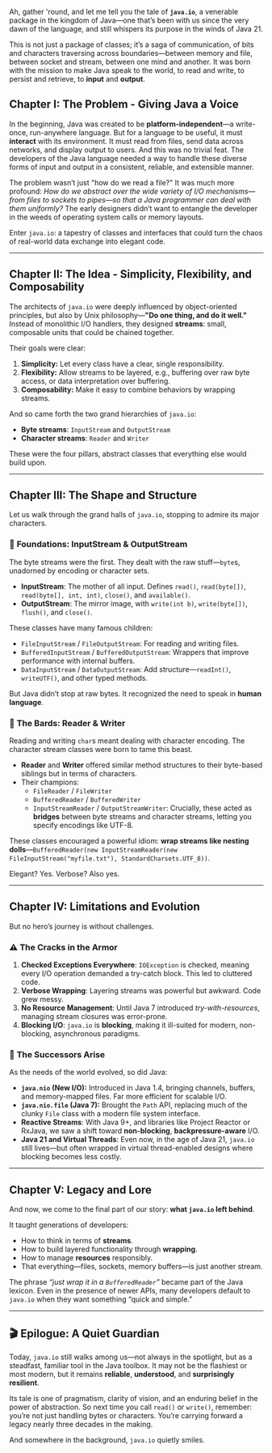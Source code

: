 Ah, gather 'round, and let me tell you the tale of **`java.io`**, a venerable package in the kingdom of Java—one that’s been with us since the very dawn of the language, and still whispers its purpose in the winds of Java 21.

This is not just a package of classes; it’s a saga of communication, of bits and characters traversing across boundaries—between memory and file, between socket and stream, between one mind and another. It was born with the mission to make Java speak to the world, to read and write, to persist and retrieve, to **input** and **output**.

## **Chapter I: The Problem - Giving Java a Voice**

In the beginning, Java was created to be **platform-independent**—a write-once, run-anywhere language. But for a language to be useful, it must **interact** with its environment. It must read from files, send data across networks, and display output to users. And this was no trivial feat. The developers of the Java language needed a way to handle these diverse forms of input and output in a consistent, reliable, and extensible manner.

The problem wasn’t just "how do we read a file?" It was much more profound: *How do we abstract over the wide variety of I/O mechanisms—from files to sockets to pipes—so that a Java programmer can deal with them uniformly?* The early designers didn’t want to entangle the developer in the weeds of operating system calls or memory layouts.

Enter `java.io`: a tapestry of classes and interfaces that could turn the chaos of real-world data exchange into elegant code.

---

## **Chapter II: The Idea - Simplicity, Flexibility, and Composability**

The architects of `java.io` were deeply influenced by object-oriented principles, but also by Unix philosophy—**"Do one thing, and do it well."** Instead of monolithic I/O handlers, they designed **streams**: small, composable units that could be chained together.

Their goals were clear:

1. **Simplicity:** Let every class have a clear, single responsibility.
2. **Flexibility:** Allow streams to be layered, e.g., buffering over raw byte access, or data interpretation over buffering.
3. **Composability:** Make it easy to combine behaviors by wrapping streams.

And so came forth the two grand hierarchies of `java.io`:
- **Byte streams**: `InputStream` and `OutputStream`
- **Character streams**: `Reader` and `Writer`

These were the four pillars, abstract classes that everything else would build upon.

---

## **Chapter III: The Shape and Structure**

Let us walk through the grand halls of `java.io`, stopping to admire its major characters.

### 🧱 **Foundations: InputStream & OutputStream**

The byte streams were the first. They dealt with the raw stuff—`byte`s, unadorned by encoding or character sets.

- **InputStream**: The mother of all input. Defines `read()`, `read(byte[])`, `read(byte[], int, int)`, `close()`, and `available()`.
- **OutputStream**: The mirror image, with `write(int b)`, `write(byte[])`, `flush()`, and `close()`.

These classes have many famous children:
- `FileInputStream` / `FileOutputStream`: For reading and writing files.
- `BufferedInputStream` / `BufferedOutputStream`: Wrappers that improve performance with internal buffers.
- `DataInputStream` / `DataOutputStream`: Add structure—`readInt()`, `writeUTF()`, and other typed methods.

But Java didn’t stop at raw bytes. It recognized the need to speak in **human language**.

### 📜 **The Bards: Reader & Writer**

Reading and writing `char`s meant dealing with character encoding. The character stream classes were born to tame this beast.

- **Reader** and **Writer** offered similar method structures to their byte-based siblings but in terms of characters.
- Their champions:
    - `FileReader` / `FileWriter`
    - `BufferedReader` / `BufferedWriter`
    - `InputStreamReader` / `OutputStreamWriter`: Crucially, these acted as **bridges** between byte streams and character streams, letting you specify encodings like UTF-8.

These classes encouraged a powerful idiom: **wrap streams like nesting dolls**—`BufferedReader(new InputStreamReader(new FileInputStream("myfile.txt"), StandardCharsets.UTF_8))`.

Elegant? Yes. Verbose? Also yes.

---

## **Chapter IV: Limitations and Evolution**

But no hero’s journey is without challenges.

### ⚠️ **The Cracks in the Armor**

1. **Checked Exceptions Everywhere**: `IOException` is checked, meaning every I/O operation demanded a try-catch block. This led to cluttered code.
2. **Verbose Wrapping**: Layering streams was powerful but awkward. Code grew messy.
3. **No Resource Management**: Until Java 7 introduced *try-with-resources*, managing stream closures was error-prone.
4. **Blocking I/O**: `java.io` is **blocking**, making it ill-suited for modern, non-blocking, asynchronous paradigms.

### 🔄 **The Successors Arise**

As the needs of the world evolved, so did Java:

- **`java.nio` (New I/O):** Introduced in Java 1.4, bringing channels, buffers, and memory-mapped files. Far more efficient for scalable I/O.
- **`java.nio.file` (Java 7):** Brought the `Path` API, replacing much of the clunky `File` class with a modern file system interface.
- **Reactive Streams**: With Java 9+, and libraries like Project Reactor or RxJava, we saw a shift toward **non-blocking**, **backpressure-aware** I/O.
- **Java 21 and Virtual Threads**: Even now, in the age of Java 21, `java.io` still lives—but often wrapped in virtual thread-enabled designs where blocking becomes less costly.

---

## **Chapter V: Legacy and Lore**

And now, we come to the final part of our story: **what `java.io` left behind**.

It taught generations of developers:
- How to think in terms of **streams**.
- How to build layered functionality through **wrapping**.
- How to manage **resources** responsibly.
- That everything—files, sockets, memory buffers—is just another stream.

The phrase *“just wrap it in a `BufferedReader`”* became part of the Java lexicon. Even in the presence of newer APIs, many developers default to `java.io` when they want something “quick and simple.”

---

## 🎬 Epilogue: A Quiet Guardian

Today, `java.io` still walks among us—not always in the spotlight, but as a steadfast, familiar tool in the Java toolbox. It may not be the flashiest or most modern, but it remains **reliable**, **understood**, and **surprisingly resilient**.

Its tale is one of pragmatism, clarity of vision, and an enduring belief in the power of abstraction. So next time you call `read()` or `write()`, remember: you’re not just handling bytes or characters. You’re carrying forward a legacy nearly three decades in the making.

And somewhere in the background, `java.io` quietly smiles.